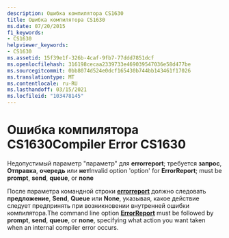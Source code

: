 ```yaml
---
description: Ошибка компилятора CS1630
title: Ошибка компилятора CS1630
ms.date: 07/20/2015
f1_keywords:
- CS1630
helpviewer_keywords:
- CS1630
ms.assetid: 15f39e1f-326b-4caf-9fb7-77ddd7851dcf
ms.openlocfilehash: 316198cecaa2339733e469039547036e58d477be
ms.sourcegitcommit: 0bb8074d524e0dcf165430b744bb143461f17026
ms.translationtype: MT
ms.contentlocale: ru-RU
ms.lasthandoff: 03/15/2021
ms.locfileid: "103478145"
---
```

# <a name="compiler-error-cs1630"></a><span data-ttu-id="e4b72-103">Ошибка компилятора CS1630</span><span class="sxs-lookup"><span data-stu-id="e4b72-103">Compiler Error CS1630</span></span>

<span data-ttu-id="e4b72-104">Недопустимый параметр "параметр" для **errorreport**; требуется **запрос**, **Отправка**, **очередь** или **нет**</span><span class="sxs-lookup"><span data-stu-id="e4b72-104">Invalid option 'option' for **ErrorReport**; must be **prompt**, **send**, **queue**, or **none**</span></span>  
  
 <span data-ttu-id="e4b72-105">После параметра командной строки [**errorreport**](../language-reference/compiler-options/advanced.md#errorreport) должно следовать **предложение**, **Send**, **Queue** или **None**, указывая, какое действие следует предпринять при возникновении внутренней ошибки компилятора.</span><span class="sxs-lookup"><span data-stu-id="e4b72-105">The command line option [**ErrorReport**](../language-reference/compiler-options/advanced.md#errorreport) must be followed by **prompt**, **send**, **queue**, or **none**, specifying what action you want taken when an internal compiler error occurs.</span></span>
